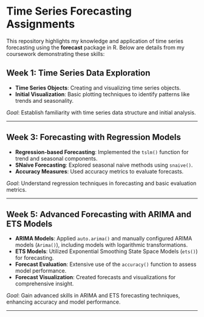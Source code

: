 # Time Series Forecasting Assignments

This repository highlights my knowledge and application of time series forecasting using the **forecast** package in R. Below are details from my coursework demonstrating these skills:

## Week 1: Time Series Data Exploration

- **Time Series Objects**: Creating and visualizing time series objects.
- **Initial Visualization**: Basic plotting techniques to identify patterns like trends and seasonality.

*Goal*: Establish familiarity with time series data structure and initial analysis.

---

## Week 3: Forecasting with Regression Models

- **Regression-based Forecasting**: Implemented the `tslm()` function for trend and seasonal components.
- **SNaive Forecasting**: Explored seasonal naive methods using `snaive()`.
- **Accuracy Measures**: Used accuracy metrics to evaluate forecasts.

*Goal*: Understand regression techniques in forecasting and basic evaluation metrics.

---

## Week 5: Advanced Forecasting with ARIMA and ETS Models

- **ARIMA Models**: Applied `auto.arima()` and manually configured ARIMA models (`Arima()`), including models with logarithmic transformations.
- **ETS Models**: Utilized Exponential Smoothing State Space Models (`ets()`) for forecasting.
- **Forecast Evaluation**: Extensive use of the `accuracy()` function to assess model performance.
- **Forecast Visualization**: Created forecasts and visualizations for comprehensive insight.

*Goal*: Gain advanced skills in ARIMA and ETS forecasting techniques, enhancing accuracy and model performance.

---
